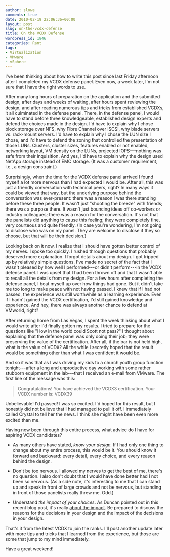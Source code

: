 ```yaml
---
author: slowe
comments: true
date: 2010-02-19 22:06:36+00:00
layout: post
slug: on-the-vcdx-defense
title: On the VCDX Defense
wordpress_id: 1846
categories: Rant
tags:
- Virtualization
- VMware
- vSphere
---
```


I've been thinking about how to write this post since last Friday afternoon after I completed my VCDX defense panel. Even now, a week later, I'm not sure that I have the right words to use.

After many long hours of preparation on the application and the submitted design, after days and weeks of waiting, after hours spent reviewing the design, and after reading numerous tips and tricks from established VCDXs, it all culminated in the defense panel. There, in the defense panel, I would have to stand before three knowledgeable, established design experts and defend the choices made in the design. I'd have to explain why I chose block storage over NFS, why Fibre Channel over iSCSI, why blade servers vs. rack-mount servers. I'd have to explain why I chose the LUN size I chose, and I'd have to defend the zoning that controlled the presentation of those LUNs. Clusters, cluster sizes, features enabled or not enabled, networking layout, VM density on the LUNs, projected IOPS---nothing was safe from their inquisition. And yes, I'd have to explain why the design used NetApp storage instead of EMC storage. (It was a customer requirement, i.e., a design constraint.)

Surprisingly, when the time for the VCDX defense panel arrived I found myself a lot more nervous than I had expected I would be. After all, this was just a friendly conversation with technical peers, right? In many ways it could be viewed that way, but the underlying purpose behind the conversation was ever-present: there was a reason I was there standing before these three people. It wasn't just "shooting the breeze" with friends; there was a purpose there. It wasn't just bouncing ideas off co-workers or industry colleagues; there was a reason for the conversation. It's not that the panelists did anything to cause this feeling; they were completely fine, very courteous and quite friendly. (In case you're wondering, I'm not going to disclose who was on my panel. They are welcome to disclose if they so choose, but that will be their decision.)

Looking back on it now, I realize that I should have gotten better control of my nerves. I spoke too quickly. I rushed through questions that probably deserved more explanation. I forgot details about my design. I got tripped up by relatively simple questions. I've made no secret of the fact that I wasn't pleased by how well I performed---or didn't perform---in the VCDX defense panel. I was upset that I had been thrown off and that I wasn't able to recall all the details from my design. For a few hours after completing the defense panel, I beat myself up over how things had gone. But it didn't take me too long to make peace with not having passed. I knew that if I had not passed, the experience was still worthwhile as a learning experience. Even if I hadn't gained the VCDX certification, I'd still gained knowledge and experience. And hey, there was always another chance to defend at VMworld, right?

After returning home from Las Vegas, I spent the week thinking about what I would write after I'd finally gotten my results. I tried to prepare for the questions like "How in the world could Scott not pass?" I thought about explaining that the defense panel was only doing their job; they were preserving the value of the certification. After all, if the bar is not held high, what is the value of VCDX? All the while I secretly hoped that the result would be something other than what I was confident it would be.

And so it was that as I was driving my kids to a church youth group function tonight---after a long and unproductive day working with some rather stubborn equipment in the lab---that I received an e-mail from VMware. The first line of the message was this:

>Congratulations! You have achieved the VCDX3 certification. Your VCDX number is: VCDX39

Unbelievable! I'd passed! I was so excited. I'd hoped for this result, but I honestly did not believe that I had managed to pull it off. I immediately called Crystal to tell her the news. I think she might have been even more excited than me.

Having now been through this entire process, what advice do I have for aspiring VCDX candidates?

* As many others have stated, _know your design._ If I had only one thing to change about my entire process, this would be it. You should know it forward and backward: every detail, every choice, and every reason behind the design.

* Don't be too nervous. I allowed my nerves to get the best of me, there's no question. I also don't doubt that I would have done better had I not been so nervous. (As a side note, it's interesting to me that I can stand up and speak in front of large crowds and not be nervous, but standing in front of those panelists really threw me. Odd.)

* Understand _the impact of your choices_. As Duncan pointed out in this recent blog post, it's really [about the impact](http://www.yellow-bricks.com/2010/02/15/impact-of-decisions/). Be prepared to discuss the reasons for the decisions in your design and the impact of the decisions in your design.

That's it from the latest VCDX to join the ranks. I'll post another update later with more tips and tricks that I learned from the experience, but those are some that jump to my mind immediately.

Have a great weekend!
